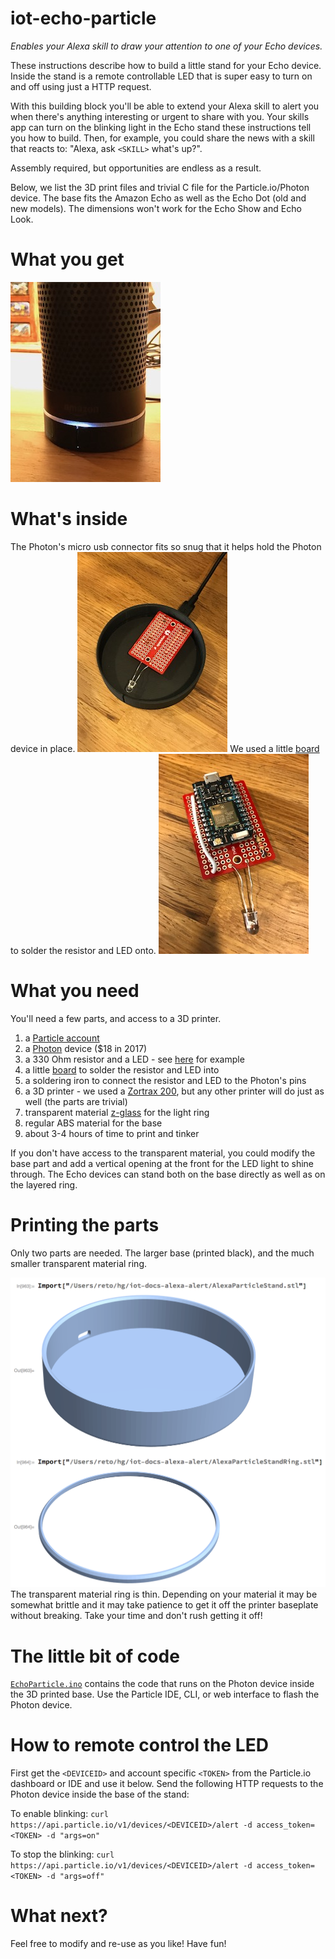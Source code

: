# iot-echo-particle
*Enables your Alexa skill to draw your attention to one of your Echo devices.*

These instructions describe how to build a little stand for your Echo device. Inside the stand is a remote controllable LED that is super easy to turn on and off using just a HTTP request.

With this building block you'll be able to extend your Alexa skill to alert you when there's anything interesting or urgent to share with you. Your skills app can turn on the blinking light in the Echo stand these instructions tell you how to build. Then, for example, you could share the news with a skill that reacts to: "Alexa, ask ```<SKILL>``` what's up?".

Assembly required, but opportunities are endless as a result.

Below, we list the 3D print files and trivial C file for the Particle.io/Photon device. The base fits the Amazon Echo as well as the Echo Dot (old and new models). The dimensions won't work for the Echo Show and Echo Look.

# What you get
![FinishedStand](./FinishedEchoParticleStand.jpg)

# What's inside
The Photon's micro usb connector fits so snug that it helps hold the Photon device in place.
![](./inside1.jpg)
We used a little [board](https://www.sparkfun.com/products/12702) to solder the resistor and LED onto.
![](./inside2.jpg)

# What you need
You'll need a few parts, and access to a 3D printer.

1. a [Particle account](https://www.particle.io/)
2. a [Photon](https://store.particle.io/collections/photon) device ($18 in 2017)
3. a 330 Ohm resistor and a LED - see [here](https://learn.sparkfun.com/tutorials/sparkfun-inventors-kit-for-photon-experiment-guide/experiment-1-hello-world-blink-an-led) for example
4. a little [board](https://www.sparkfun.com/products/12702) to solder the resistor and LED into
5. a soldering iron to connect the resistor and LED to the Photon's pins
6. a 3D printer - we used a [Zortrax 200](https://zortrax.com/printers/zortrax-m200/), but any other printer will do just as well (the parts are trivial)
7. transparent material [z-glass](https://store.zortrax.com/m200-z-glass) for the light ring
8. regular ABS material for the base
9. about 3-4 hours of time to print and tinker

If you don't have access to the transparent material, you could modify the base part and add a vertical opening at the front for the LED light to shine through. The Echo devices can stand both on the base directly as well as on the layered ring.

# Printing the parts
Only two parts are needed. The larger base (printed black), and the much smaller transparent material ring.

![Print parts](./EchoParticleStand.png)
The transparent material ring is thin. Depending on your material it may be somewhat brittle and it may take patience to get it off the printer baseplate without breaking. Take your time and don't rush getting it off!

# The little bit of code
[```EchoParticle.ino```](./EchoParticle.ino) contains the code that runs on the Photon device inside the 3D printed base. Use the Particle IDE, CLI, or web interface to flash the Photon device.

# How to remote control the LED

First get the ```<DEVICEID>``` and account specific ```<TOKEN>``` from the Particle.io dashboard or IDE and use it below. Send the following HTTP requests to the Photon device inside the base of the stand:

To enable blinking:
```curl https://api.particle.io/v1/devices/<DEVICEID>/alert -d access_token=<TOKEN> -d "args=on"```

To stop the blinking:
```curl https://api.particle.io/v1/devices/<DEVICEID>/alert -d access_token=<TOKEN> -d "args=off"```

# What next?
Feel free to modify and re-use as you like! Have fun!
